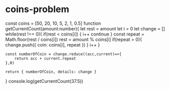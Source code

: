 # coins-problem

const  coins = [50, 20, 10, 5, 2, 1, 0.5]
function getCurrentCount(amount:number){
    let rest = amount
    let i = 0
    let change = []
    while(rest !== 0){
        if(rest < coins[i]) {
            i++
            continue
        }
        const repeat = Math.floor(rest / coins[i])
        rest = amount % coins[i]
        if(repeat > 0){
            change.push({
                coin: coins[i],
                repeat
            })
        }
        i++
    }

    const numberOfCoin = change.reduce((acc,current)=>{
        return acc + current.repeat
    },0)

    return { numberOfCoin, details: change }
}
console.log(getCurrentCount(37.5))

